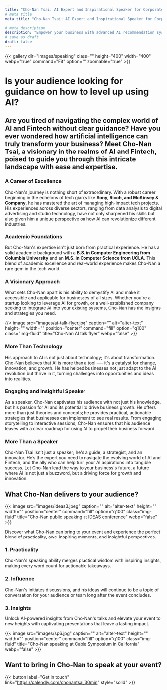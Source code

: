 ```yaml
---
title: "Cho-Nan Tsai: AI Expert and Inspirational Speaker for Corporate Events"
# meta title
meta_title: "Cho-Nan Tsai: AI Expert and Inspirational Speaker for Corporate Events"

# meta description
description: "Empower your business with advanced AI recommendation systems. Drive growth, improve customer experiences, and transform the way you engage."
# save as draft
draft: false
---
```

{{< gallery dir="images/speaking" class="" height="400" width="400" webp="true" command="Fit" option="" zoomable="true" >}}

# Is your audience looking for guidance on how to level up using AI?

## **Are you tired of navigating the complex world of AI and Fintech without clear guidance? Have you ever wondered how artificial intelligence can truly transform your business?** Meet Cho-Nan Tsai, a visionary in the realms of AI and Fintech, poised to guide you through this intricate landscape with ease and expertise.

### A Career of Excellence

Cho-Nan's journey is nothing short of extraordinary. With a robust career beginning in the echelons of tech giants like **Sony, Ricoh, and McKinsey & Company**, he has mastered the art of managing high-impact tech projects. His experiences across diverse sectors, ranging from data analysis to digital advertising and studio technology, have not only sharpened his skills but also given him a unique perspective on how AI can revolutionize different industries.

### Academic Foundations

But Cho-Nan's expertise isn't just born from practical experience. He has a solid academic background with a **B.S. in Computer Engineering from Columbia University** and an **M.S. in Computer Science from UCLA**. This blend of academic excellence and real-world experience makes Cho-Nan a rare gem in the tech world.

### A Visionary Approach

What sets Cho-Nan apart is his ability to demystify AI and make it accessible and applicable for businesses of all sizes. Whether you're a startup looking to leverage AI for growth, or a well-established company seeking to integrate AI into your existing systems, Cho-Nan has the insights and strategies you need.

{{< image src="images/ai-talk-flyer.jpg" caption="" alt="alter-text" height="" width="" position="center" command="fill" option="q100" class="img-fluid" title="Cho-Nan AI talk flyer"  webp="false" >}}

### More Than Technology

His approach to AI is not just about technology; it's about transformation. Cho-Nan believes that AI is more than a tool —- it's a catalyst for change, innovation, and growth. He has helped businesses not just adapt to the AI revolution but thrive in it, turning challenges into opportunities and ideas into realities.

### Engaging and Insightful Speaker

As a speaker, Cho-Nan captivates his audience with not just his knowledge, but his passion for AI and its potential to drive business growth. He offers more than just theories and concepts; he provides practical, actionable strategies that businesses can implement to see real results. From engaging storytelling to interactive sessions, Cho-Nan ensures that his audience leaves with a clear roadmap for using AI to propel their business forward.

### More Than a Speaker

Cho-Nan Tsai isn’t just a speaker; he's a guide, a strategist, and an innovator. He’s the expert you need to navigate the evolving world of AI and Fintech, and the ally who can help turn your AI aspirations into tangible success. Let Cho-Nan lead the way to your business's future, a future where AI is not just a buzzword, but a driving force for growth and innovation.

## What Cho-Nan delivers to your audience?

{{< image src="images/ideas3.jpeg" caption="" alt="alter-text" height="" width="" position="center" command="fill" option="q100" class="img-fluid" title="Cho-Nan public speaking at IDEAS conference"  webp="false" >}}

Discover what Cho-Nan can bring to your event and experience the perfect blend of practicality, awe-inspiring moments, and insightful perspectives.

### 1. Practicality

Cho-Nan's speaking ability merges practical wisdom with inspiring insights, making every word count for actionable takeaways. 

### 2. Influence

Cho-Nan's initiates discussions, and his ideas will continue to be a topic of conversation for your audience or team long after the event concludes.

### 3. Insights

Unlock AI-powered insights from Cho-Nan's talks and elevate your event to new heights with captivating presentations that leave a lasting impact.

{{< image src="images/sp6.jpg" caption="" alt="alter-text" height="" width="" position="center" command="fill" option="q100" class="img-fluid" title="Cho-Nan speaking at Cable Symposium in California"  webp="false" >}}

## Want to bring in Cho-Nan to speak at your event?

{{< button label="Get in touch" link="https://calendly.com/chonantsai/30min" style="solid" >}}


